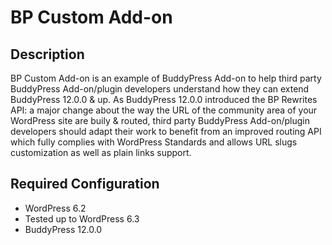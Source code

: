 BP Custom Add-on
================

Description
-----------

BP Custom Add-on is an example of BuddyPress Add-on to help third party BuddyPress Add-on/plugin developers understand how they can extend BuddyPress 12.0.0 & up. As BuddyPress 12.0.0 introduced the BP Rewrites API: a major change about the way the URL of the community area of your WordPress site are buily & routed, third party BuddyPress Add-on/plugin developers should adapt their work to benefit from an improved routing API which fully complies with WordPress Standards and allows URL slugs customization as well as plain links support.

Required Configuration
----------------------

+ WordPress 6.2
+ Tested up to WordPress 6.3
+ BuddyPress 12.0.0
